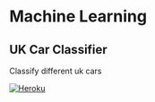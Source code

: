
# Machine Learning
## UK Car Classifier
Classify different uk cars

[![Heroku](https://www.vectorlogo.zone/logos/heroku/heroku-ar21.svg)](https://uk-car-classifier.herokuapp.com/)
